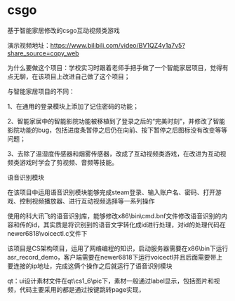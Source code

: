 # csgo
基于智能家居修改的csgo互动视频类游戏

演示视频地址：https://www.bilibili.com/video/BV1QZ4y1a7v5?share_source=copy_web

为什么要做这个项目：学校实习时跟着老师手把手做了一个智能家居项目，觉得有点无聊，在该项目上改进自己做了这个项目；

与智能家居项目的不同：

1、在通用的登录模块上添加了记住密码的功能；

2、智能家居中的智能影院功能被移植到了登录之后的“完美时刻”，并修改了智能影院功能的bug，包括进度条暂停之后仍在向前、按下暂停之后图标没有改变等等问题；

3、去除了温湿度传感器和烟雾传感器，改成了互动视频类游戏，在改进为互动视频类游戏时学会了剪视频、音频等技能。

语音识别模块

在该项目中运用语音识别模块能够完成steam登录、输入账户名、密码、打开游戏、控制视频播放器、进行互动视频选择等一系列操作

使用的科大讯飞的语音识别库，能够修改x86\bin\cmd.bnf文件修改语音识别的内容和传的id，其实质是将识别到的语音文字转化成id进行处理，对id的处理代码在newer6818\voicectl.c文件下

该项目是CS架构项目，运用了网络编程的知识，启动服务器需要在x86\bin下运行asr_record_demo，客户端需要在newer6818下运行voicectl并且后面需要带上要连接的ip地址，完成这俩个操作之后就运行了语音识别模块

qt：ui设计素材文件在qt\cs1_6\pic下，素材一般通过label显示，包括图片和视频，代码主要采用的都是通过按键跳转page实现，
